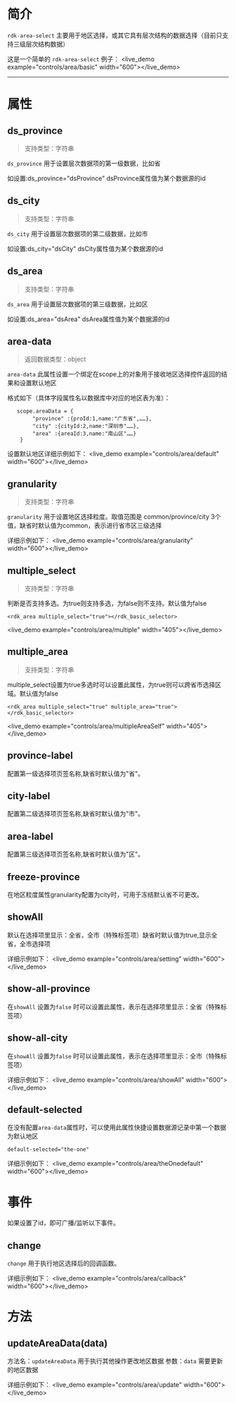 
# 简介 #

`rdk-area-select` 主要用于地区选择，或其它具有层次结构的数据选择（目前只支持三级层次结构数据）


这是一个简单的 `rdk-area-select` 例子：
<live_demo example="controls/area/basic" width="600"></live_demo>

---
# 属性 #
## ds_province ##
> 支持类型：字符串

`ds_province` 用于设置层次数据项的第一级数据，比如省

 如设置:ds_province="dsProvince" dsProvince属性值为某个数据源的id

## ds_city ##
> 支持类型：字符串

`ds_city` 用于设置层次数据项的第二级数据，比如市

 如设置:ds_city="dsCity" dsCity属性值为某个数据源的id

## ds_area ##
 > 支持类型：字符串

 `ds_area` 用于设置层次数据项的第三级数据，比如区

  如设置:ds_area="dsArea" dsArea属性值为某个数据源的id


## area-data <binding></binding> ##

> 返回数据类型：object

`area-data` 此属性设置一个绑定在scope上的对象用于接收地区选择控件返回的结果和设置默认地区

格式如下（具体字段属性名以数据库中对应的地区表为准）：

       scope.areaData = {
        	"province" :{proId:1,name:"广东省",……},
        	"city" :{cityId:2,name:"深圳市"……},
        	"area" :{areaId:3,name:"南山区"……}
        }

设置默认地区详细示例如下：
<live_demo example="controls/area/default" width="600"></live_demo>

## granularity ##
> 支持类型：字符串

`granularity` 用于设置地区选择粒度。取值范围是 common/province/city 3个值，缺省时默认值为common，表示进行省市区三级选择

详细示例如下：
<live_demo example="controls/area/granularity" width="600"></live_demo>

## multiple_select <binding></binding> ##
>支持类型：字符串

判断是否支持多选。为true则支持多选，为false则不支持。默认值为false

    <rdk_area multiple_select="true"></rdk_basic_selector>

<live_demo example="controls/area/multiple" width="405"></live_demo>

## multiple_area <binding></binding> ##
>支持类型：字符串

multiple_select设置为true多选时可以设置此属性，为true则可以跨省市选择区域。默认值为false

    <rdk_area multiple_select="true" multiple_area="true"></rdk_basic_selector>

<live_demo example="controls/area/multipleAreaSelf" width="405"></live_demo>

## province-label ##

配置第一级选择项页签名称,缺省时默认值为"省"。

## city-label ##

配置第二级选择项页签名称,缺省时默认值为"市"。

## area-label ##

配置第三级选择项页签名称,缺省时默认值为"区"。

## freeze-province ##

在地区粒度属性granularity配置为city时，可用于冻结默认省不可更改。

## showAll ##

默认在选择项里显示：全省，全市（特殊标签项）缺省时默认值为true,显示全省，全市选择项


详细示例如下：
<live_demo example="controls/area/setting" width="600"></live_demo>

## show-all-province ##

在`showAll` 设置为`false` 时可以设置此属性，表示在选择项里显示：全省（特殊标签项）


## show-all-city ##

在`showAll` 设置为`false` 时可以设置此属性，表示在选择项里显示：全市（特殊标签项）


详细示例如下：
<live_demo example="controls/area/showAll" width="600"></live_demo>

## default-selected ##

在没有配置`area-data`属性时，可以使用此属性快捷设置数据源记录中第一个数据为默认地区

    default-selected="the-one"

详细示例如下：
<live_demo example="controls/area/theOnedefault" width="600"></live_demo>

# 事件 #

如果设置了id，即可广播/监听以下事件。

## change ##

`change` 用于执行地区选择后的回调函数。

详细示例如下：
<live_demo example="controls/area/callback" width="600"></live_demo>

# 方法 #

## updateAreaData(data) ##

方法名：`updateAreaData` 用于执行其他操作更改地区数据
参数：`data` 需要更新的地区数据

详细示例如下：
<live_demo example="controls/area/update" width="600"></live_demo>





